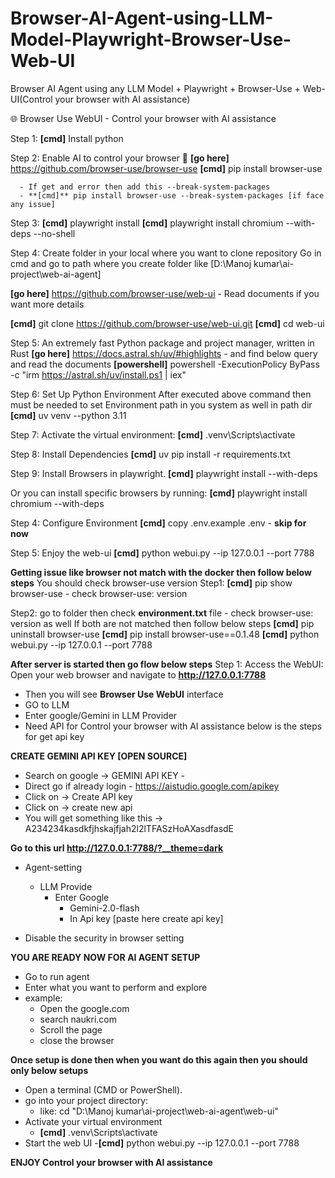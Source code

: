 # Browser-AI-Agent-using-LLM-Model-Playwright-Browser-Use-Web-UI
Browser AI Agent using any LLM Model + Playwright + Browser-Use + Web-UI(Control your browser with AI assistance)

🌐 Browser Use WebUI - Control your browser with AI assistance


Step 1:
**[cmd]** Install python

Step 2:
Enable AI to control your browser 🤖
**[go here]** https://github.com/browser-use/browser-use
**[cmd]** pip install browser-use

      - If get and error then add this --break-system-packages 
      - **[cmd]** pip install browser-use --break-system-packages [if face any issue]

Step 3:
**[cmd]** playwright install 
**[cmd]** playwright install chromium --with-deps --no-shell


Step 4:
Create folder in your local where you want to clone repository
Go in cmd and go to path where you create folder like [D:\Manoj kumar\ai-project\web-ai-agent]

**[go here]** https://github.com/browser-use/web-ui  - Read documents if you want more details

**[cmd]** git clone https://github.com/browser-use/web-ui.git 
**[cmd]** cd web-ui 

Step 5:
An extremely fast Python package and project manager, written in Rust
**[go here]** https://docs.astral.sh/uv/#highlights - and find below query and read the documents
**[powershell]** powershell -ExecutionPolicy ByPass -c "irm https://astral.sh/uv/install.ps1 | iex" 


Step 6: Set Up Python Environment
After executed above command then must be needed to set Environment path in you system as well in path dir
**[cmd]** uv venv --python 3.11 

Step 7: Activate the virtual environment:
**[cmd]** .venv\Scripts\activate


Step 8: Install Dependencies
**[cmd]** uv pip install -r requirements.txt
 
Step 9: Install Browsers in playwright.
**[cmd]** playwright install --with-deps


Or you can install specific browsers by running:
**[cmd]** playwright install chromium --with-deps

Step 4: Configure Environment
**[cmd]** copy .env.example .env - **skip for now**

Step 5: Enjoy the web-ui
**[cmd]** python webui.py --ip 127.0.0.1 --port 7788

**Getting issue like browser not match with the docker then follow below steps**
You should check browser-use version 
Step1: **[cmd]** pip show browser-use - check browser-use: version

Step2: go to folder then check **environment.txt** file - check browser-use: version as well
If both are not matched then follow below steps
**[cmd]**  pip uninstall browser-use
**[cmd]**  pip install browser-use==0.1.48
**[cmd]**  python webui.py --ip 127.0.0.1 --port 7788

**After server is started then go flow below steps**
Step 1: Access the WebUI: 
Open your web browser and navigate to **http://127.0.0.1:7788**


- Then you will see **Browser Use WebUI** interface 
- GO to LLM
- Enter google/Gemini in LLM Provider
- Need API for Control your browser with AI assistance below is the steps for get api key

**CREATE GEMINI API KEY [OPEN SOURCE]**
- Search on google → GEMINI API KEY -
- Direct go if already login - https://aistudio.google.com/apikey
- Click on → Create API key
- Click on → create new api
- You will get something like this → A234234kasdkfjhskajfjah2l2lTFASzHoAXasdfasdE

**Go to this url http://127.0.0.1:7788/?__theme=dark**
- Agent-setting
  - LLM Provide
    - Enter Google
      - Gemini-2.0-flash
      - In Api key [paste here create api key]
      
- Disable the security in browser setting

**YOU ARE READY NOW FOR AI AGENT SETUP**
- Go to run agent
- Enter what you want to perform and explore
- example:
    - Open the google.com
    - search naukri.com
    - Scroll the page
    - close the browser  

**Once setup is done then when you want do this again then you should only below setups** 
- Open a terminal (CMD or PowerShell).
- go into your project directory:
    - like: cd "D:\Manoj kumar\ai-project\web-ai-agent\web-ui"
- Activate your virtual environment
    - **[cmd]** .venv\Scripts\activate
- Start the web UI
    -**[cmd]** python webui.py --ip 127.0.0.1 --port 7788

**ENJOY Control your browser with AI assistance**
